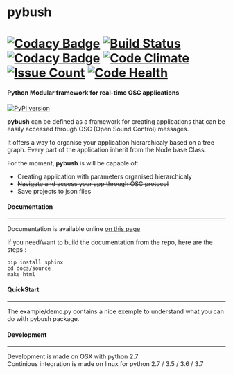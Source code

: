 # pybush
[![Codacy Badge](https://api.codacy.com/project/badge/grade/f17bbb174ef24686824a4f9142b36e83)](https://www.codacy.com/app/contact_37/pybush)
[![Build Status](https://travis-ci.org/PixelStereo/pybush.svg?branch=master)](https://travis-ci.org/PixelStereo/pybush)
[![Codacy Badge](https://api.codacy.com/project/badge/coverage/f17bbb174ef24686824a4f9142b36e83)](https://www.codacy.com/app/contact_37/pybush)
[![Code Climate](https://codeclimate.com/github/PixelStereo/pybush/badges/gpa.svg)](https://codeclimate.com/github/PixelStereo/pybush)
[![Issue Count](https://codeclimate.com/github/PixelStereo/pybush/badges/issue_count.svg)](https://codeclimate.com/github/PixelStereo/pybush)
[![Code Health](https://landscape.io/github/PixelStereo/pybush/master/landscape.svg?style=flat)](https://landscape.io/github/PixelStereo/pybush/master) 
=====
#### Python Modular framework for real-time OSC applications

[![PyPI version](https://badge.fury.io/py/pyossia.svg)](https://badge.fury.io/py/pyossia)

**pybush** can be defined as a framework for creating applications that can be easily accessed through OSC (Open Sound Control) messages.

It offers a way to organise your application hierarchicaly based on a tree graph.
Every part of the application inherit from the Node base Class.

For the moment, **pybush** is will be capable of:
-  Creating application with parameters organised hierarchicaly
-  ~~Navigate and access your app through OSC protocol~~
-  Save projects to json files


#### Documentation
---
Documentation is available online [on this page](http://pixelstereo.github.io/pybush)    

If you need/want to build the documentation from the repo, here are the steps : 

    pip install sphinx
    cd docs/source
    make html

#### QuickStart
---
The example/demo.py contains a nice exemple to understand what you can do with pybush package.

#### Development
---
Development is made on OSX with python 2.7    
Continious integration is made on linux for python 2.7 / 3.5 / 3.6 / 3.7
